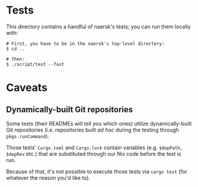 # Tests

This directory contains a handful of naersk's tests; you can run them locally
with:

```
# First, you have to be in the naersk's top-level directory:
$ cd ..

# Then:
$ ./script/test --fast
```

# Caveats

## Dynamically-built Git repositories

Some tests (their READMEs will tell you which ones) utilize dynamically-built
Git repositories (i.e. repositories built _ad hoc_ during the testing through
`pkgs.runCommand`).

Those tests' `Cargo.toml` and `Cargo.lock` contain variables (e.g. `$depPath`,
`$depRev` etc.) that are substituted through our Nix code before the test is
run.

Because of that, it's not possible to execute those tests via `cargo test` (for
whatever the reason you'd like to).

